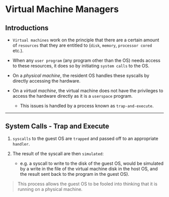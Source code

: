# Virtual Machine Managers

## Introductions

* `Virtual machines` work on the principle that there are a certain amount of `resources` that they are entitled to (`disk`, `memory`, `processor cored` etc.). 

* When any `user program` (any program other than the OS) needs access to these resources, it does so by initiating `system calls` to the OS. 

* On a _physical machine_, the resident OS handles these syscalls by directly accessing the hardware. 

* On a _virtual machine_, the virtual machine does not have the privileges to access the hardware directly as it is a `userspace` program. 

     * This issues is handled by a process known as `trap-and-execute`.

---

## System Calls - Trap and Execute

1. `syscalls` to the guest OS are `trapped` and passed off to an appropriate `handler`.

2. The result of the syscall are then `simulated`: 

    * e.g. a syscall to write to the disk of the guest OS, would be simulated by a write in the file of the virtual machine disk in the host OS, and the result sent back to the program in the guest OS). 

> This process allows the guest OS to be fooled into thinking that it is running on a physical machine.
